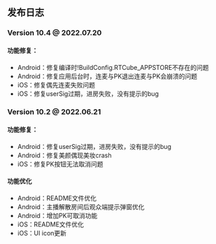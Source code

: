 ## 发布日志

### Version 10.4 @ 2022.07.20

#### 功能修复：
- Android：修复编译时!BuildConfig.RTCube_APPSTORE不存在的问题
- Android：修复应用后台时，连麦与PK退出连麦与PK会崩溃的问题
- iOS：修复偶先连麦失败问题
- iOS：修复userSig过期，进房失败，没有提示的bug


### Version 10.2 @ 2022.06.21

#### 功能修复：
- Android：修复userSig过期，进房失败，没有提示的bug
- Android：修复美颜偶现美妆crash
- iOS：修复PK按钮无法取消问题

#### 功能优化
- Android：README文件优化
- Android：主播解散房间后观众端提示弹窗优化
- Android：增加PK可取消功能
- iOS：README文件优化
- iOS：UI icon更新

